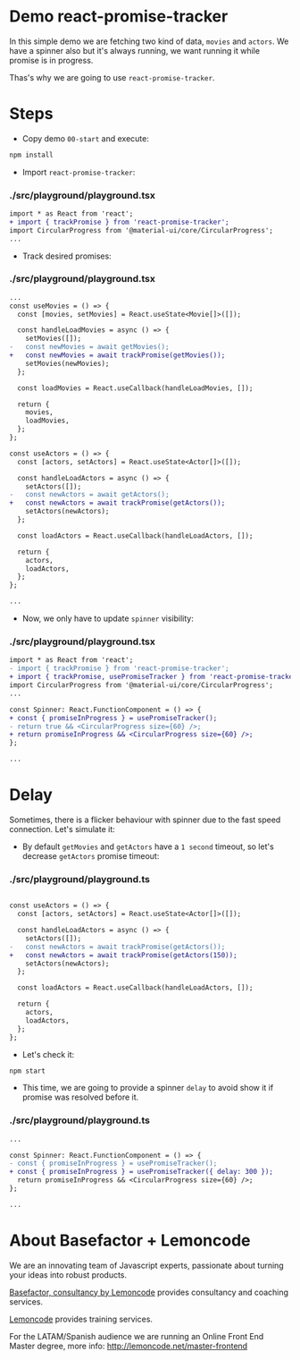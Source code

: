 # Demo react-promise-tracker

In this simple demo we are fetching two kind of data, `movies` and `actors`.
We have a spinner also but it's always running, we want running it while promise is in progress.

Thas's why we are going to use `react-promise-tracker`.

# Steps

- Copy demo `00-start` and execute:

```bash
npm install
```

- Import `react-promise-tracker`:

### ./src/playground/playground.tsx

```diff
import * as React from 'react';
+ import { trackPromise } from 'react-promise-tracker';
import CircularProgress from '@material-ui/core/CircularProgress';
...

```

- Track desired promises:

### ./src/playground/playground.tsx

```diff
...
const useMovies = () => {
  const [movies, setMovies] = React.useState<Movie[]>([]);

  const handleLoadMovies = async () => {
    setMovies([]);
-   const newMovies = await getMovies();
+   const newMovies = await trackPromise(getMovies());
    setMovies(newMovies);
  };

  const loadMovies = React.useCallback(handleLoadMovies, []);

  return {
    movies,
    loadMovies,
  };
};

const useActors = () => {
  const [actors, setActors] = React.useState<Actor[]>([]);

  const handleLoadActors = async () => {
    setActors([]);
-   const newActors = await getActors();
+   const newActors = await trackPromise(getActors());
    setActors(newActors);
  };

  const loadActors = React.useCallback(handleLoadActors, []);

  return {
    actors,
    loadActors,
  };
};

...

```

- Now, we only have to update `spinner` visibility:

### ./src/playground/playground.tsx

```diff
import * as React from 'react';
- import { trackPromise } from 'react-promise-tracker';
+ import { trackPromise, usePromiseTracker } from 'react-promise-tracker';
import CircularProgress from '@material-ui/core/CircularProgress';
...

const Spinner: React.FunctionComponent = () => {
+ const { promiseInProgress } = usePromiseTracker();
- return true && <CircularProgress size={60} />;
+ return promiseInProgress && <CircularProgress size={60} />;
};

...
```

# Delay

Sometimes, there is a flicker behaviour with spinner due to the fast speed connection. Let's simulate it:

- By default `getMovies` and `getActors` have a `1 second` timeout, so let's decrease `getActors` promise timeout:

### ./src/playground/playground.ts

```diff

const useActors = () => {
  const [actors, setActors] = React.useState<Actor[]>([]);

  const handleLoadActors = async () => {
    setActors([]);
-   const newActors = await trackPromise(getActors());
+   const newActors = await trackPromise(getActors(150));
    setActors(newActors);
  };

  const loadActors = React.useCallback(handleLoadActors, []);

  return {
    actors,
    loadActors,
  };
};

```

- Let's check it:

```bash
npm start
```

- This time, we are going to provide a spinner `delay` to avoid show it if promise was resolved before it.

### ./src/playground/playground.ts

```diff
...

const Spinner: React.FunctionComponent = () => {
- const { promiseInProgress } = usePromiseTracker();
+ const { promiseInProgress } = usePromiseTracker({ delay: 300 });
  return promiseInProgress && <CircularProgress size={60} />;
};

...
```

# About Basefactor + Lemoncode

We are an innovating team of Javascript experts, passionate about turning your ideas into robust products.

[Basefactor, consultancy by Lemoncode](http://www.basefactor.com) provides consultancy and coaching services.

[Lemoncode](http://lemoncode.net/services/en/#en-home) provides training services.

For the LATAM/Spanish audience we are running an Online Front End Master degree, more info: http://lemoncode.net/master-frontend
